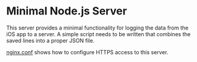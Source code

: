 Minimal Node.js Server
======================

This server provides a minimal functionality for logging the data from the iOS app to a server. A simple script needs to be written that combines the saved lines into a proper JSON file.

[nginx.conf](./nginx.conf) shows how to configure HTTPS access to this server.
